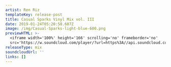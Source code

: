 ```yaml
---
artist: Ren Riz
templateKey: release-post
title: Casual Sparks Vinyl Mix vol. III
date: 2019-01-24T05:20:58.607Z
image: /img/Casual-Sparks-light-blue-600.png
previewHTML: >-
  <iframe width='100%' height='166' scrolling='no' frameborder='no'
  src='https://w.soundcloud.com/player/?url=https%3A//api.soundcloud.com/tracks/422712627&color=%23ff5500&auto_play=false&hide_related=false&show_comments=true&show_user=true&show_reposts=false&show_teaser=true'></iframe>
releaseType: mix
soundcloudUrl: ''
links: []
---
```


